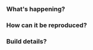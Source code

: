 <!--- Provide a general summary of the issue in the Title above -->

### What's happening?
<!--- Please describe the issue you're facing  -->

### How can it be reproduced?
<!--- Put down a code snippet, link or repo that reproduces the issue  -->

### Build details?
<!--- What OS is the issue arising for? What version of react-native-qrcode-scanner are you using?  -->
